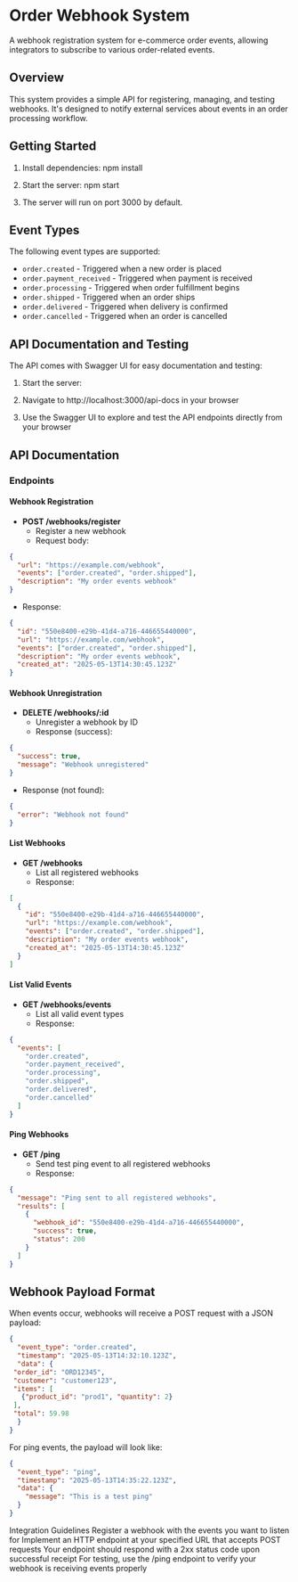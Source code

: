 # Order Webhook System

A webhook registration system for e-commerce order events, allowing integrators to subscribe to various order-related events.

## Overview

This system provides a simple API for registering, managing, and testing webhooks. It's designed to notify external services about events in an order processing workflow.

## Getting Started

1. Install dependencies:
npm install

2. Start the server:
npm start

3. The server will run on port 3000 by default.

## Event Types

The following event types are supported:

- `order.created` - Triggered when a new order is placed
- `order.payment_received` - Triggered when payment is received
- `order.processing` - Triggered when order fulfillment begins
- `order.shipped` - Triggered when an order ships
- `order.delivered` - Triggered when delivery is confirmed
- `order.cancelled` - Triggered when an order is cancelled

## API Documentation and Testing

The API comes with Swagger UI for easy documentation and testing:

1. Start the server:
2. Navigate to http://localhost:3000/api-docs in your browser

3. Use the Swagger UI to explore and test the API endpoints directly from your browser

## API Documentation

### Endpoints

#### Webhook Registration
- **POST /webhooks/register**
  - Register a new webhook
  - Request body:
 ```json
 {
   "url": "https://example.com/webhook",
   "events": ["order.created", "order.shipped"],
   "description": "My order events webhook"
 }
 ```
  - Response:
 ```json
 {
   "id": "550e8400-e29b-41d4-a716-446655440000",
   "url": "https://example.com/webhook",
   "events": ["order.created", "order.shipped"],
   "description": "My order events webhook",
   "created_at": "2025-05-13T14:30:45.123Z"
 }
 ```

#### Webhook Unregistration
- **DELETE /webhooks/:id**
  - Unregister a webhook by ID
  - Response (success):
 ```json
 {
   "success": true,
   "message": "Webhook unregistered"
 }
 ```
  - Response (not found):
 ```json
 {
   "error": "Webhook not found"
 }
 ```

#### List Webhooks
- **GET /webhooks**
  - List all registered webhooks
  - Response:
 ```json
 [
   {
     "id": "550e8400-e29b-41d4-a716-446655440000",
     "url": "https://example.com/webhook",
     "events": ["order.created", "order.shipped"],
     "description": "My order events webhook",
     "created_at": "2025-05-13T14:30:45.123Z"
   }
 ]
 ```

#### List Valid Events
- **GET /webhooks/events**
  - List all valid event types
  - Response:
 ```json
 {
   "events": [
     "order.created",
     "order.payment_received",
     "order.processing",
     "order.shipped",
     "order.delivered",
     "order.cancelled"
   ]
 }
 ```

#### Ping Webhooks
- **GET /ping**
  - Send test ping event to all registered webhooks
  - Response:
 ```json
 {
   "message": "Ping sent to all registered webhooks",
   "results": [
     {
       "webhook_id": "550e8400-e29b-41d4-a716-446655440000",
       "success": true,
       "status": 200
     }
   ]
 }
 ```

## Webhook Payload Format

When events occur, webhooks will receive a POST request with a JSON payload:

```json
{
  "event_type": "order.created",
  "timestamp": "2025-05-13T14:32:10.123Z",
  "data": {
 "order_id": "ORD12345",
 "customer": "customer123",
 "items": [
   {"product_id": "prod1", "quantity": 2}
 ],
 "total": 59.98
  }
}
```

For ping events, the payload will look like:

```json
{
  "event_type": "ping",
  "timestamp": "2025-05-13T14:35:22.123Z",
  "data": {
    "message": "This is a test ping"
  }
}
```
Integration Guidelines
Register a webhook with the events you want to listen for
Implement an HTTP endpoint at your specified URL that accepts POST requests
Your endpoint should respond with a 2xx status code upon successful receipt
For testing, use the /ping endpoint to verify your webhook is receiving events properly
